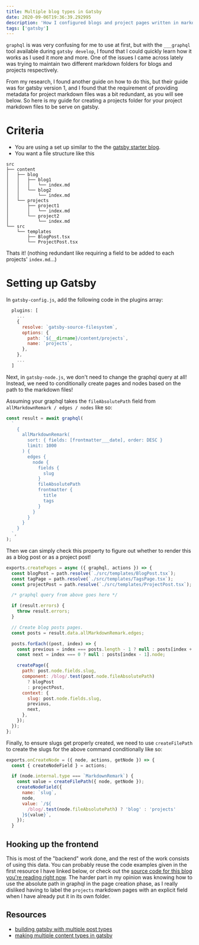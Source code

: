 ```yaml
---
title: Multiple blog types in Gatsby
date: 2020-09-06T19:36:39.292995
description: 'How I configured blogs and project pages written in markdown to show on their respective pages'
tags: ['gatsby']
---
```


`graphql` is was very confusing for me to use at first, but with the `___graphql` tool available during `gatsby develop`, I found that I could quickly learn how it works as I used it more and more. One of the issues I came across lately was trying to maintain two different markdown folders for blogs and projects respectively.

From my research, I found another guide on how to do this, but their guide was for gatsby version 1, and I found that the requirement of providing metadata for project markdown files was a bit redundant, as you will see below. So here is my guide for creating a projects folder for your project markdown files to be serve on gatsby.

# Criteria

- You are using a set up similar to the the [gatsby starter blog](https://www.gatsbyjs.com/starters/gatsbyjs/gatsby-starter-blog/).
- You want a file structure like this

```
src
├── content
│   ├── blog
│   │   ├── blog1
│   │   │   └── index.md
│   │   └── blog2
│   │       └── index.md
│   └── projects
│       ├── project1
│       │   └── index.md
│       └── project2
│           └── index.md
└── src
    └── templates
        ├── BlogPost.tsx
        └── ProjectPost.tsx
```

Thats it! (nothing redundant like requiring a field to be added to each projects' `index.md`...)

# Setting up Gatsby

In `gatsby-config.js`, add the following code in the plugins array:

```js
  plugins: [
    ...
    {
      resolve: `gatsby-source-filesystem`,
      options: {
        path: `${__dirname}/content/projects`,
        name: `projects`,
      },
    },
    ...
  ]
```

Next, in `gatsby-node.js`, we don't need to change the graphql query at all! Instead, we need to conditionally create pages and nodes based on the path to the markdown files!

Assuming your graphql takes the `fileAbsolutePath` field from `allMarkdownRemark / edges / nodes` like so:

```js
const result = await graphql(
  `
    {
      allMarkdownRemark(
        sort: { fields: [frontmatter___date], order: DESC }
        limit: 1000
      ) {
        edges {
          node {
            fields {
              slug
            }
            fileAbsolutePath
            frontmatter {
              title
              tags
            }
          }
        }
      }
    }
  `,
);
```

Then we can simply check this property to figure out whether to render this as a blog post or as a project post!

```jsx
exports.createPages = async ({ graphql, actions }) => {
  const blogPost = path.resolve(`./src/templates/BlogPost.tsx`);
  const tagPage = path.resolve(`./src/templates/TagsPage.tsx`);
  const projectPost = path.resolve(`./src/templates/ProjectPost.tsx`);

  /* graphql query from above goes here */

  if (result.errors) {
    throw result.errors;
  }

  // Create blog posts pages.
  const posts = result.data.allMarkdownRemark.edges;

  posts.forEach((post, index) => {
    const previous = index === posts.length - 1 ? null : posts[index + 1].node;
    const next = index === 0 ? null : posts[index - 1].node;

    createPage({
      path: post.node.fields.slug,
      component: /blog/.test(post.node.fileAbsolutePath)
        ? blogPost
        : projectPost,
      context: {
        slug: post.node.fields.slug,
        previous,
        next,
      },
    });
  });
};
```

Finally, to ensure slugs get properly created, we need to use `createFilePath` to create the slugs for the above command conditionally like so:

```js
exports.onCreateNode = ({ node, actions, getNode }) => {
  const { createNodeField } = actions;

  if (node.internal.type === `MarkdownRemark`) {
    const value = createFilePath({ node, getNode });
    createNodeField({
      name: `slug`,
      node,
      value: `/${
        /blog/.test(node.fileAbsolutePath) ? 'blog' : 'projects'
      }${value}`,
    });
  }
```

## Hooking up the frontend

This is most of the "backend" work done, and the rest of the work consists of using this data. You can probably reuse the code examples given in the first resource I have linked below, or check out the [source code for this blog you're reading right now](https://github.com/xpire/website/tree/master/src/templates). The harder part in my opinion was knowing how to use the absolute path in graphql in the page creation phase, as I really disliked having to label the `projects` markdown pages with an explicit field when I have already put it in its own folder.

## Resources

- [building gatsby with multiple post types](https://desktopofsamuel.com/building-gatsby-with-multiple-post-type)
- [making multiple content types in gatsby](https://chipcullen.com/making-multiple-content-types-in-gatsby/)
